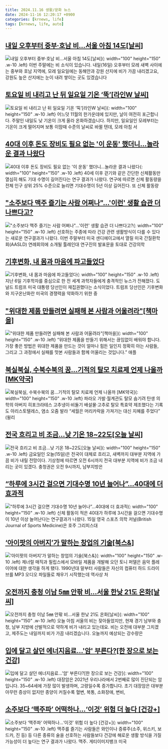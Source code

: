 ```yaml
---
title: 2024.11.16 생활/문화 뉴스
date: 2024-11-16 12:20:17 +0900
categories: [krnews, life]
tags: [krnews, life, auto]
---
```

## [내일 오후부터 중부·호남 비…서울 아침 14도[날씨]](https://n.news.naver.com/mnews/article/055/0001206644)

![내일 오후부터 중부·호남 비…서울 아침 14도[날씨]](https://mimgnews.pstatic.net/image/origin/055/2024/11/15/1206644.jpg?type=nf220_150){: width="100" height="150" .w-10 .left}
이번 주말에는 비 소식이 있습니다. 내일(16일) 오후부터 모레 새벽 사이에는 중부와 호남 지역에, 모레 일요일에는 동해안과 강원 산지에 비가 가끔 내리겠고요, 강원도 높은 산지에는 눈이 내려 쌓이는 곳도 있겠습니다

## [토요일 비 내리고 난 뒤 일요일 기온 ‘뚝’[라인W 날씨]](https://n.news.naver.com/mnews/article/056/0011839207)

![토요일 비 내리고 난 뒤 일요일 기온 ‘뚝’[라인W 날씨]](https://mimgnews.pstatic.net/image/origin/056/2024/11/15/11839207.jpg?type=nf220_150){: width="100" height="150" .w-10 .left}
어느덧 11월의 한가운데에 있지만, 날이 여전히 포근합니다. 주말인 내일도 낮 기온이 크게 올라 온화하겠습니다. 하지만, 일요일인 모레부터는 기온이 크게 떨어지며 보통 이맘때 수준의 날씨로 바뀔 텐데, 모레 아침 서

## [40대 이후 돈도 장비도 필요 없는 '이 운동' 했더니…놀라운 결과 나왔다](https://n.news.naver.com/mnews/article/011/0004415920)

![40대 이후 돈도 장비도 필요 없는 '이 운동' 했더니…놀라운 결과 나왔다](https://mimgnews.pstatic.net/image/origin/011/2024/11/16/4415920.jpg?type=nf220_150){: width="100" height="150" .w-10 .left}
40세 이후 걷기와 같은 간단한 신체활동만 열심히 해도 기대 수명이 길어진다는 연구 결과가 나왔다. 연구에 따르면 신체 활동량을 전체 인구 상위 25% 수준으로 늘리면 기대수명이 5년 이상 길어진다. 또 신체 활동량

## ["소주보다 맥주 즐기는 사람 어쩌나"...'이런' 생활 습관 더 나쁘다고?](https://n.news.naver.com/mnews/article/296/0000083844)

!["소주보다 맥주 즐기는 사람 어쩌나"...'이런' 생활 습관 더 나쁘다고?](https://mimgnews.pstatic.net/image/origin/296/2024/11/15/83844.jpg?type=nf220_150){: width="100" height="150" .w-10 .left}
선호하는 주종에 따라 건강 관련 생활방식이 다를 수 있다는 새로운 연구결과가 나왔다. 이번 주말부터 미국 샌디에이고에서 열릴 미국 간질환학회(AASLD) 연례회의에 소개될 툴레인대 연구진의 발표문을 토대로 건강의학

## [기후변화, 내 몸과 마음에 파고들었다](https://n.news.naver.com/mnews/article/081/0003495460)

![기후변화, 내 몸과 마음에 파고들었다](https://mimgnews.pstatic.net/image/origin/081/2024/11/15/3495460.jpg?type=nf220_150){: width="100" height="150" .w-10 .left}
지난 6일 기후학자를 중심으로 한 전 세계 과학자들에게 충격적인 뉴스가 전해졌다. 도널드 트럼프 미국 대통령 당선인이 재집권했다는 소식이었다. 트럼프 당선인은 기후변화와 지구온난화란 미국의 경쟁력을 약화하기 위한 중

## ["위대한 제품 만들려면 실패해 본 사람과 어울려라"[책마을]](https://n.news.naver.com/mnews/article/015/0005057875)

!["위대한 제품 만들려면 실패해 본 사람과 어울려라"[책마을]](https://mimgnews.pstatic.net/image/origin/015/2024/11/15/5057875.jpg?type=nf220_150){: width="100" height="150" .w-10 .left}
“위대한 제품을 만들기 위해서는 끊임없이 배워야 합니다. 가장 좋은 방법은 위대한 제품을 만드는 것이 얼마나 힘든 일인지 정확히 아는 사람들, 그리고 그 과정에서 실패를 맛본 사람들과 함께 어울리는 것입니다.” 애플

## [북실북실, 수북수북의 꿈...기적의 탈모 치료제 언제 나올까 [MK약국]](https://n.news.naver.com/mnews/article/009/0005397586)

![북실북실, 수북수북의 꿈...기적의 탈모 치료제 언제 나올까 [MK약국]](https://mimgnews.pstatic.net/image/origin/009/2024/11/16/5397586.jpg?type=nf220_150){: width="100" height="150" .w-10 .left}
파라오 가발·월계관도 탈모 숨기려 탄생 의학의 아버지 히포크라테스 고추냉이·비둘기 배설물·고추로 탈모 특효약 제조했다는 기록도 아리스토텔레스, 염소 오줌 발라 “세월은 머리카락을 가져가는 대신 지혜를 주었다” (윌리

## [전국 흐리고 비 조금…낮 기온 18~22도[오늘 날씨]](https://n.news.naver.com/mnews/article/008/0005114779)

![전국 흐리고 비 조금…낮 기온 18~22도[오늘 날씨]](https://mimgnews.pstatic.net/image/origin/008/2024/11/15/5114779.jpg?type=nf220_150){: width="100" height="150" .w-10 .left}
금요일인 오늘(15일)은 전국이 대체로 흐리고, 새벽까지 대부분 지역에 가끔 비가 내릴 전망이다. 기상청에 따르면 오전 6시까지 전국 대부분 지역에 비가 조금 내리는 곳이 있겠다. 충청권은 오전 9시까지, 남부지방은

## [“하루에 3시간 걸으면 기대수명 10년 늘어나”…40대에 더 효과적](https://n.news.naver.com/mnews/article/009/0005397508)

![“하루에 3시간 걸으면 기대수명 10년 늘어나”…40대에 더 효과적](https://mimgnews.pstatic.net/image/origin/009/2024/11/15/5397508.jpg?type=nf220_150){: width="100" height="150" .w-10 .left}
신체 활동이 적은 40대가 하루에 3시간을 걸으면 기대수명이 10년 이상 늘어난다는 연구결과가 나왔다. 15일 영국 스포츠 의학 저널(British Journal of Sports Medicine)은 호주 그리피스대

## [‘아이팟의 아버지’가 말하는 창업의 기술[북스&]](https://n.news.naver.com/mnews/article/011/0004415770)

![‘아이팟의 아버지’가 말하는 창업의 기술[북스&]](https://mimgnews.pstatic.net/image/origin/011/2024/11/15/4415770.jpg?type=nf220_150){: width="100" height="150" .w-10 .left}
제너럴 매직과 필립스에서 모바일 제품을 개발해 오던 토니 퍼델은 음악 플레이어에 대한 생각을 하게 됐다. 1990년대 말부터 사람들은 자신의 컴퓨터 하드 드라이브를 MP3 오디오 파일들로 채우기 시작했는데 역사상 처

## [오전까지 충청 이남 5㎜ 안팎 비...서울 한낮 21도 온화[날씨]](https://n.news.naver.com/mnews/article/448/0000489150)

![오전까지 충청 이남 5㎜ 안팎 비...서울 한낮 21도 온화[날씨]](https://mimgnews.pstatic.net/image/origin/448/2024/11/15/489150.jpg?type=nf220_150){: width="100" height="150" .w-10 .left}
오늘 아침 서울의 비는 잦아들었지만, 현재 경기 남부와 충청, 남부 지방에 산발적으로 약하게 비가 내리고 있는데요. 비는 오전에 대부분 그치겠고, 제주도는 내일까지 비가 가끔 내리겠습니다. 오늘까지 예상되는 강수량은

## [입에 달고 살던 에너지음료…'암' 부른다?[한 장으로 보는 건강]](https://n.news.naver.com/mnews/article/008/0005115308)

![입에 달고 살던 에너지음료…'암' 부른다?[한 장으로 보는 건강]](https://mimgnews.pstatic.net/image/origin/008/2024/11/16/5115308.jpg?type=nf220_150){: width="100" height="150" .w-10 .left}
대장암은 2021년 우리나라에서 2번째로 많이 진단되는 암입니다. 35~64세에 가장 많이 발생하며, 고령일수록 증가합니다. 초기 대장암은 대부분 아무런 증상이 없지만 종양이 커질수록 혈변, 복통, 소화장애, 변비,

## [소주보다 ‘맥주파’ 어떡하나…‘이것’ 위험 더 높다 [건강+]](https://n.news.naver.com/mnews/article/022/0003986272)

![소주보다 ‘맥주파’ 어떡하나…‘이것’ 위험 더 높다 [건강+]](https://mimgnews.pstatic.net/image/origin/022/2024/11/16/3986272.jpg?type=nf220_150){: width="100" height="150" .w-10 .left}
맥주를 즐기는 사람들은 와인이나 증류주(소주, 위스키, 보드카, 진 등) 등 다른 종류의 술을 선호하는 사람들보다 건강에 해로운 생활 방식을 가질 가능성이 더 높다는 연구 결과가 나왔다. 맥주. 게티이미지뱅크 미국

